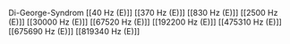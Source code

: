 Di-George-Syndrom
[[40 Hz (E)]]
[[370 Hz (E)]]
[[830 Hz (E)]]
[[2500 Hz (E)]]
[[30000 Hz (E)]]
[[67520 Hz (E)]]
[[192200 Hz (E)]]
[[475310 Hz (E)]]
[[675690 Hz (E)]]
[[819340 Hz (E)]]
